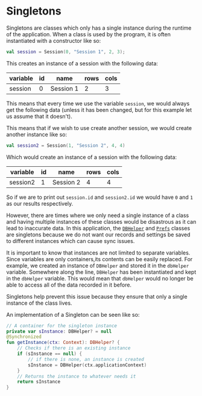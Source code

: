 # Singletons

Singletons are classes which only has a single instance during the runtime of the application.
When a class is used by the program, it is often instantiated with a constructor like so:

```kt
val session = Session(0, "Session 1", 2, 3);
```

This creates an instance of a session with the following data:

| variable | id  | name      | rows | cols |
| -------- | --- | --------- | ---- | ---- |
| session  | 0   | Session 1 | 2    | 3    |

This means that every time we use the variable `session`,
we would always get the following data
(unless it has been changed, but for this example let us assume that it doesn't).

This means that if we wish to use create another session, we would create another instance like so:

```kt
val session2 = Session(1, "Session 2", 4, 4)
```

Which would create an instance of a session with the following data:

| variable | id  | name      | rows | cols |
| -------- | --- | --------- | ---- | ---- |
| session2 | 1   | Session 2 | 4    | 4    |

So if we are to print out `session.id` and `session2.id` we would have `0` and `1` as our results respectively.

However, there are times where we only need a single instance of a class
and having multiple instances of these classes would be disastrous as it can lead to inaccurate data.
In this application, the [`DBHelper`](dbhelper.md) and [`Prefs`](prefs.md) classes are singletons because
we do not want our records and settings be saved to different instances which can cause sync issues.

It is important to know that instances are not limited to separate variables.
Since variables are only containers,its contents can be easily replaced.
For example, we created an instance of `DBHelper` and stored it in the `dbHelper` variable.
Somewhere along the line, `DBHelper` has been instantiated and kept in the `dbHelper` variable.
This would mean that `dbHelper` would no longer be able to access all of the data recorded in it before.

Singletons help prevent this issue because they ensure that only a single instance of the class lives.

An implementation of a Singleton can be seen like so:

```kt
// A container for the singleton instance
private var sInstance: DBHelper? = null
@Synchronized
fun getInstance(ctx: Context): DBHelper? {
    // Checks if there is an existing instance
    if (sInstance == null) {
        // if there is none, an instance is created
        sInstance = DBHelper(ctx.applicationContext)
    }
    // Returns the instance to whatever needs it
    return sInstance
}
```